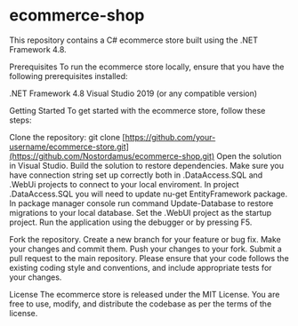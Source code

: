 # ecommerce-shop

This repository contains a C# ecommerce store built using the .NET Framework 4.8.

Prerequisites
To run the ecommerce store locally, ensure that you have the following prerequisites installed:

.NET Framework 4.8
Visual Studio 2019 (or any compatible version)

Getting Started
To get started with the ecommerce store, follow these steps:

Clone the repository: git clone [https://github.com/your-username/ecommerce-store.git](https://github.com/Nostordamus/ecommerce-shop.git)
Open the solution in Visual Studio.
Build the solution to restore dependencies.
Make sure you have connection string set up correctly both in .DataAccess.SQL and .WebUi projects to connect to your local enviroment.
In project .DataAccess.SQL you will need to update nu-get EntityFramework package.
In package manager console run command Update-Database to restore migrations to your local database.
Set the .WebUI project as the startup project.
Run the application using the debugger or by pressing F5.

Fork the repository.
Create a new branch for your feature or bug fix.
Make your changes and commit them.
Push your changes to your fork.
Submit a pull request to the main repository.
Please ensure that your code follows the existing coding style and conventions, and include appropriate tests for your changes.

License
The ecommerce store is released under the MIT License. You are free to use, modify, and distribute the codebase as per the terms of the license.
